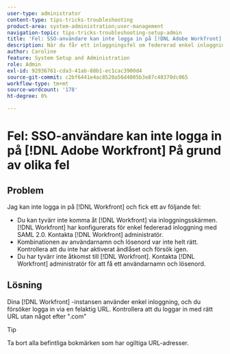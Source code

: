 ```yaml
---
user-type: administrator
content-type: tips-tricks-troubleshooting
product-area: system-administration;user-management
navigation-topic: tips-tricks-troubleshooting-setup-admin
title: 'Fel: SSO-användare kan inte logga in på [!DNL Adobe Workfront] På grund av olika fel'
description: När du får ett inloggningsfel om federerad enkel inloggning, din kombination av användarnamn och lösenord eller din åtkomst till [!DNL Workfront], the problem might be that your [!DNL Workfront] -instansen använder enkel inloggning och du försöker logga in med en felaktig URL. Kontrollera att du loggar in med rätt URL utan något efter ".com".
author: Caroline
feature: System Setup and Administration
role: Admin
exl-id: 92936761-cda3-41ab-88b1-ec1cac3900d4
source-git-commit: c2bf6441e4ac8520a56d4005b3e87c48370dc065
workflow-type: tm+mt
source-wordcount: '178'
ht-degree: 0%

---
```


# Fel: SSO-användare kan inte logga in på [!DNL Adobe Workfront] På grund av olika fel

## Problem

Jag kan inte logga in på [!DNL Workfront] och fick ett av följande fel:

* Du kan tyvärr inte komma åt [!DNL Workfront] via inloggningsskärmen. [!DNL Workfront] har konfigurerats för enkel federerad inloggning med SAML 2.0. Kontakta [!DNL Workfront] administratör.
* Kombinationen av användarnamn och lösenord var inte helt rätt. Kontrollera att du inte har aktiverat ändlåset och försök igen.
* Du har tyvärr inte åtkomst till [!DNL Workfront]. Kontakta [!DNL Workfront] administratör för att få ett användarnamn och lösenord.

## Lösning

Dina [!DNL Workfront] -instansen använder enkel inloggning, och du försöker logga in via en felaktig URL. Kontrollera att du loggar in med rätt URL utan något efter &quot;.com&quot;

>[!TIP]
>
>Ta bort alla befintliga bokmärken som har ogiltiga URL-adresser.
